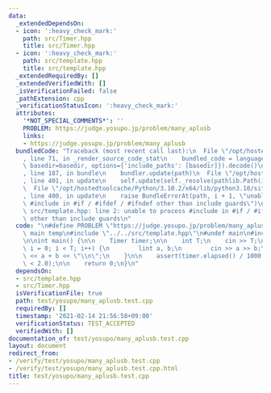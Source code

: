 ```yaml
---
data:
  _extendedDependsOn:
  - icon: ':heavy_check_mark:'
    path: src/Timer.hpp
    title: src/Timer.hpp
  - icon: ':heavy_check_mark:'
    path: src/template.hpp
    title: src/template.hpp
  _extendedRequiredBy: []
  _extendedVerifiedWith: []
  _isVerificationFailed: false
  _pathExtension: cpp
  _verificationStatusIcon: ':heavy_check_mark:'
  attributes:
    '*NOT_SPECIAL_COMMENTS*': ''
    PROBLEM: https://judge.yosupo.jp/problem/many_aplusb
    links:
    - https://judge.yosupo.jp/problem/many_aplusb
  bundledCode: "Traceback (most recent call last):\n  File \"/opt/hostedtoolcache/Python/3.10.2/x64/lib/python3.10/site-packages/onlinejudge_verify/documentation/build.py\"\
    , line 71, in _render_source_code_stat\n    bundled_code = language.bundle(stat.path,\
    \ basedir=basedir, options={'include_paths': [basedir]}).decode()\n  File \"/opt/hostedtoolcache/Python/3.10.2/x64/lib/python3.10/site-packages/onlinejudge_verify/languages/cplusplus.py\"\
    , line 187, in bundle\n    bundler.update(path)\n  File \"/opt/hostedtoolcache/Python/3.10.2/x64/lib/python3.10/site-packages/onlinejudge_verify/languages/cplusplus_bundle.py\"\
    , line 401, in update\n    self.update(self._resolve(pathlib.Path(included), included_from=path))\n\
    \  File \"/opt/hostedtoolcache/Python/3.10.2/x64/lib/python3.10/site-packages/onlinejudge_verify/languages/cplusplus_bundle.py\"\
    , line 400, in update\n    raise BundleErrorAt(path, i + 1, \"unable to process\
    \ #include in #if / #ifdef / #ifndef other than include guards\")\nonlinejudge_verify.languages.cplusplus_bundle.BundleErrorAt:\
    \ src/template.hpp: line 2: unable to process #include in #if / #ifdef / #ifndef\
    \ other than include guards\n"
  code: "\n#define PROBLEM \"https://judge.yosupo.jp/problem/many_aplusb\"\n\n#define\
    \ main temp\n#include \"../../src/template.hpp\"\n#undef main\n#include \"../../src/Timer.hpp\"\
    \n\nint main() {\n\n    Timer timer;\n\n    int T;\n    cin >> T;\n    for (int\
    \ i = 0; i < T; i++) {\n        lint a, b;\n        cin >> a >> b;\n        cout\
    \ << a + b << \"\\n\";\n    }\n\n    assert(timer.elapsed() / 1000.0 / 1000.0\
    \ < 2.0);\n\n    return 0;\n}\n"
  dependsOn:
  - src/template.hpp
  - src/Timer.hpp
  isVerificationFile: true
  path: test/yosupo/many_aplusb.test.cpp
  requiredBy: []
  timestamp: '2021-02-14 21:56:58+09:00'
  verificationStatus: TEST_ACCEPTED
  verifiedWith: []
documentation_of: test/yosupo/many_aplusb.test.cpp
layout: document
redirect_from:
- /verify/test/yosupo/many_aplusb.test.cpp
- /verify/test/yosupo/many_aplusb.test.cpp.html
title: test/yosupo/many_aplusb.test.cpp
---
```

